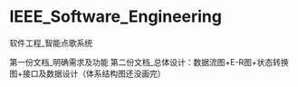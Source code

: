 # IEEE_Software_Engineering
软件工程_智能点歌系统

第一份文档_明确需求及功能
第二份文档_总体设计：数据流图+E-R图+状态转换图+接口及数据设计（体系结构图还没画完）
